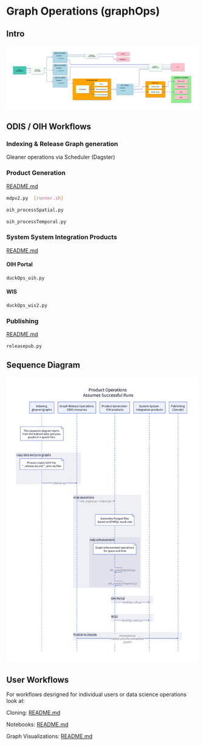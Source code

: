 # Graph Operations (graphOps)

## Intro

![graphOps](./docs/graphOps.png)

## ODIS / OIH Workflows

### Indexing & Release Graph generation

Gleaner operations via Scheduler (Dagster)

### Product Generation

[README.md](extraction/mdp/README.md)

```bash
mdpv2.py  [runner.sh]
```

```bash
oih_processSpatial.py
```

```bash
oih_processTemporal.py
```

### System System Integration Products

[README.md](sqlOps/README.md)

#### OIH Portal

```bash
duckOps_oih.py
```

#### WIS

```bash
duckOps_wis2.py
```

### Publishing

[README.md](publishing/README.md)

```bash
releasepub.py
```

## Sequence Diagram

![graphOpsSequence.png](./docs/graphOpsSequence.png)

## User Workflows

For workflows desrigned for individual users or data science operations
look at:

Cloning: [README.md](users/odisClone/README.md)

Notebooks:  [README.md](notebooks/README.md)

Graph Visualizations: [README.md](users/graphVisualization/README.md)
